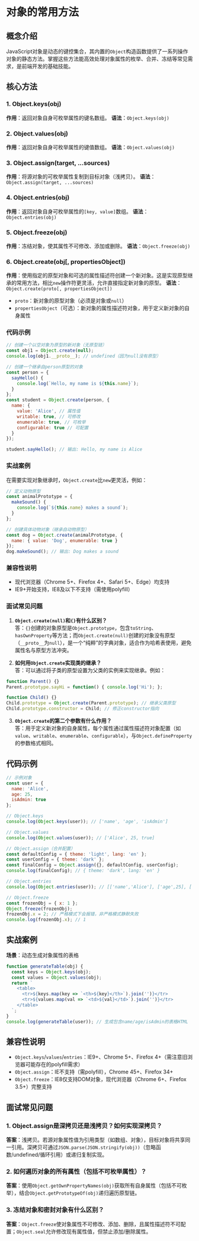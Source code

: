 # 对象的常用方法

## 概念介绍
JavaScript对象是动态的键控集合，其内置的`Object`构造函数提供了一系列操作对象的静态方法。掌握这些方法能高效处理对象属性的枚举、合并、冻结等常见需求，是前端开发的基础技能。

## 核心方法
### 1. Object.keys(obj)
**作用**：返回对象自身可枚举属性的键名数组。
**语法**：`Object.keys(obj)`

### 2. Object.values(obj)
**作用**：返回对象自身可枚举属性的键值数组。
**语法**：`Object.values(obj)`

### 3. Object.assign(target, ...sources)
**作用**：将源对象的可枚举属性复制到目标对象（浅拷贝）。
**语法**：`Object.assign(target, ...sources)`

### 4. Object.entries(obj)
**作用**：返回对象自身可枚举属性的`[key, value]`数组。
**语法**：`Object.entries(obj)`

### 5. Object.freeze(obj)
**作用**：冻结对象，使其属性不可修改、添加或删除。
**语法**：`Object.freeze(obj)`

### 6. Object.create(obj[, propertiesObject])
**作用**：使用指定的原型对象和可选的属性描述符创建一个新对象。这是实现原型继承的常用方法，相比`new`操作符更灵活，允许直接指定新对象的原型。
**语法**：`Object.create(proto[, propertiesObject])`
- `proto`：新对象的原型对象（必须是对象或`null`）
- `propertiesObject`（可选）：新对象的属性描述符对象，用于定义新对象的自身属性

### 代码示例
```javascript
// 创建一个以空对象为原型的新对象（无原型链）
const obj1 = Object.create(null);
console.log(obj1.__proto__); // undefined（因为null没有原型）

// 创建一个继承自person原型的对象
const person = {
  sayHello() {
    console.log(`Hello, my name is ${this.name}`);
  }
};
const student = Object.create(person, {
  name: {
    value: 'Alice', // 属性值
    writable: true, // 可修改
    enumerable: true, // 可枚举
    configurable: true // 可配置
  }
});

student.sayHello(); // 输出: Hello, my name is Alice
```

### 实战案例
在需要实现对象继承时，`Object.create`比`new`更灵活，例如：
```javascript
// 定义动物原型
const animalPrototype = {
  makeSound() {
    console.log(`${this.name} makes a sound`);
  }
};

// 创建具体动物对象（继承自动物原型）
const dog = Object.create(animalPrototype, {
  name: { value: 'Dog', enumerable: true }
});
dog.makeSound(); // 输出: Dog makes a sound
```

### 兼容性说明
- 现代浏览器（Chrome 5+、Firefox 4+、Safari 5+、Edge）均支持
- IE9+开始支持，IE8及以下不支持（需使用polyfill）

### 面试常见问题
1. **`Object.create(null)`和`{}`有什么区别？**  
答：`{}`创建的对象原型是`Object.prototype`，包含`toString`、`hasOwnProperty`等方法；而`Object.create(null)`创建的对象没有原型（`__proto__`为`null`），是一个“纯粹”的字典对象，适合作为哈希表使用，避免属性名与原型方法冲突。

2. **如何用`Object.create`实现类的继承？**  
答：可以通过将子类的原型设置为父类的实例来实现继承。例如：  
```javascript
function Parent() {}
Parent.prototype.sayHi = function() { console.log('Hi'); };

function Child() {}
Child.prototype = Object.create(Parent.prototype); // 继承父类原型
Child.prototype.constructor = Child; // 修正constructor指向
```

3. **`Object.create`的第二个参数有什么作用？**  
答：用于定义新对象的自身属性，每个属性通过属性描述符对象配置（如`value`、`writable`、`enumerable`、`configurable`），与`Object.defineProperty`的参数格式相同。

## 代码示例
```javascript
// 示例对象
const user = {
  name: 'Alice',
  age: 25,
  isAdmin: true
};

// Object.keys
console.log(Object.keys(user)); // ['name', 'age', 'isAdmin']

// Object.values
console.log(Object.values(user)); // ['Alice', 25, true]

// Object.assign（合并配置）
const defaultConfig = { theme: 'light', lang: 'en' };
const userConfig = { theme: 'dark' };
const finalConfig = Object.assign({}, defaultConfig, userConfig);
console.log(finalConfig); // { theme: 'dark', lang: 'en' }

// Object.entries
console.log(Object.entries(user)); // [['name','Alice'], ['age',25], ['isAdmin',true]]

// Object.freeze
const frozenObj = { x: 1 };
Object.freeze(frozenObj);
frozenObj.x = 2; // 严格模式下会报错，非严格模式静默失败
console.log(frozenObj.x); // 1
```

## 实战案例
**场景**：动态生成对象属性的表格
```javascript
function generateTable(obj) {
  const keys = Object.keys(obj);
  const values = Object.values(obj);
  return `
    <table>
      <tr>${keys.map(key => `<th>${key}</th>`).join('')}</tr>
      <tr>${values.map(val => `<td>${val}</td>`).join('')}</tr>
    </table>
  `;
}
console.log(generateTable(user)); // 生成包含name/age/isAdmin的表格HTML
```

## 兼容性说明
- `Object.keys`/`values`/`entries`：IE9+、Chrome 5+、Firefox 4+（需注意旧浏览器可能存在的polyfill需求）
- `Object.assign`：IE不支持（需polyfill），Chrome 45+、Firefox 34+
- `Object.freeze`：IE8仅支持DOM对象，现代浏览器（Chrome 6+、Firefox 3.5+）完整支持

## 面试常见问题
### 1. Object.assign是深拷贝还是浅拷贝？如何实现深拷贝？
**答案**：浅拷贝。若源对象属性值为引用类型（如数组、对象），目标对象将共享同一引用。深拷贝可通过`JSON.parse(JSON.stringify(obj))`（忽略函数/undefined/循环引用）或递归复制实现。

### 2. 如何遍历对象的所有属性（包括不可枚举属性）？
**答案**：使用`Object.getOwnPropertyNames(obj)`获取所有自身属性（包括不可枚举），结合`Object.getPrototypeOf(obj)`递归遍历原型链。

### 3. 冻结对象和密封对象有什么区别？
**答案**：`Object.freeze`使对象属性不可修改、添加、删除，且属性描述符不可配置；`Object.seal`允许修改现有属性值，但禁止添加/删除属性。